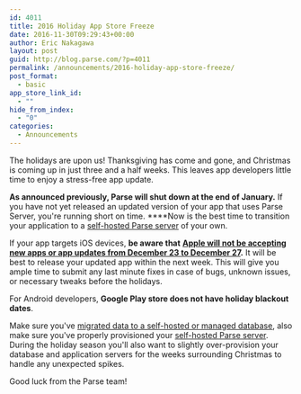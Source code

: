 ```yaml
---
id: 4011
title: 2016 Holiday App Store Freeze
date: 2016-11-30T09:29:43+00:00
author: Eric Nakagawa
layout: post
guid: http://blog.parse.com/?p=4011
permalink: /announcements/2016-holiday-app-store-freeze/
post_format:
  - basic
app_store_link_id:
  - ""
hide_from_index:
  - "0"
categories:
  - Announcements
---
```

The holidays are upon us! Thanksgiving has come and gone, and Christmas is coming up in just three and a half weeks. This leaves app developers little time to enjoy a stress-free app update.

**As announced previously, Parse will shut down at the end of January.** If you have not yet released an updated version of your app that uses Parse Server, you're running short on time. ****Now is the best time to transition your application to a [self-hosted Parse server](https://github.com/ParsePlatform/parse-server) of your own.

If your app targets iOS devices, **be aware that** **[Apple will not be accepting new apps or app updates from December 23 to December 27](https://developer.apple.com/news/?id=11292016a).** It will be best to release your updated app within the next week. This will give you ample time to submit any last minute fixes in case of bugs, unknown issues, or necessary tweaks before the holidays.

For Android developers, **Google Play store does not have holiday blackout dates**.

Make sure you've [migrated data to a self-hosted or managed database](https://parse.com/migration#database), also make sure you've properly provisioned your [self-hosted Parse server](https://github.com/ParsePlatform/parse-server). During the holiday season you'll also want to slightly over-provision your database and application servers for the weeks surrounding Christmas to handle any unexpected spikes.

Good luck from the Parse team!